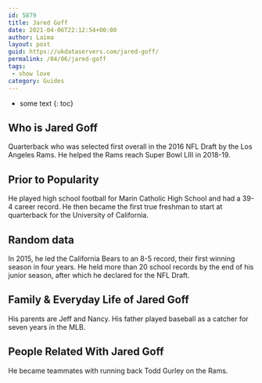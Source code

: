 ```yaml
---
id: 5879
title: Jared Goff
date: 2021-04-06T22:12:54+00:00
author: Laima
layout: post
guid: https://ukdataservers.com/jared-goff/
permalink: /04/06/jared-goff
tags:
 - show love
category: Guides
---
```


* some text
{: toc}


## Who is Jared Goff
                  
                  
                  
Quarterback who was selected first overall in the 2016 NFL Draft by the Los Angeles Rams. He helped the Rams reach Super Bowl LIII in 2018-19. 
                  
              
            
              
            
                
                
                
## Prior to Popularity
                  
                  
                  
He played high school football for Marin Catholic High School and had a 39-4 career record. He then became the first true freshman to start at quarterback for the University of California.
                  
              
            
              
            
                
                
                
## Random data
                  
                  
                  
In 2015, he led the California Bears to an 8-5 record, their first winning season in four years. He held more than 20 school records by the end of his junior season, after which he declared for the NFL Draft.
                  
              
            
              
            
                
                
                
## Family & Everyday Life of Jared Goff
                  
                  
                  
His parents are Jeff and Nancy. His father played baseball as a catcher for seven years in the MLB.
                  
              
            
              
            
                
                
                
## People Related With Jared Goff
                  
                  
                  
He became teammates with running back Todd Gurley on the Rams.
                  
              
            
              
            
                
              
            
              
              
            
            
              
            
          
          
          